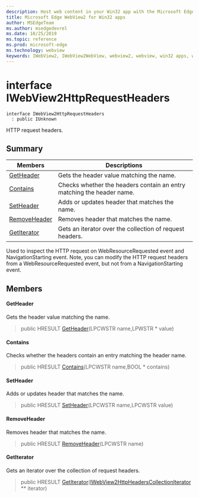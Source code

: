 ```yaml
---
description: Host web content in your Win32 app with the Microsoft Edge WebView2 control
title: Microsoft Edge WebView2 for Win32 apps
author: MSEdgeTeam
ms.author: msedgedevrel
ms.date: 10/25/2019
ms.topic: reference
ms.prod: microsoft-edge
ms.technology: webview
keywords: IWebView2, IWebView2WebView, webview2, webview, win32 apps, win32, edge
---
```


# interface IWebView2HttpRequestHeaders 

```
interface IWebView2HttpRequestHeaders
  : public IUnknown
```

HTTP request headers.

## Summary

 Members                        | Descriptions
--------------------------------|---------------------------------------------
[GetHeader](#getheader) | Gets the header value matching the name.
[Contains](#contains) | Checks whether the headers contain an entry matching the header name.
[SetHeader](#setheader) | Adds or updates header that matches the name.
[RemoveHeader](#removeheader) | Removes header that matches the name.
[GetIterator](#getiterator) | Gets an iterator over the collection of request headers.

Used to inspect the HTTP request on WebResourceRequested event and NavigationStarting event. Note, you can modify the HTTP request headers from a WebResourceRequested event, but not from a NavigationStarting event.

## Members

#### GetHeader 

Gets the header value matching the name.

> public HRESULT [GetHeader](#interface_i_web_view2_http_request_headers_1af36bd1213f8518e8aa0355b473bbc23c)(LPCWSTR name,LPWSTR * value)

#### Contains 

Checks whether the headers contain an entry matching the header name.

> public HRESULT [Contains](#interface_i_web_view2_http_request_headers_1a431d0b98a18169e5379fe49642f102ac)(LPCWSTR name,BOOL * contains)

#### SetHeader 

Adds or updates header that matches the name.

> public HRESULT [SetHeader](#interface_i_web_view2_http_request_headers_1a2258686c0bf6b0248feb4668a4f77396)(LPCWSTR name,LPCWSTR value)

#### RemoveHeader 

Removes header that matches the name.

> public HRESULT [RemoveHeader](#interface_i_web_view2_http_request_headers_1ab6a94e7152c096d81947e900545023c4)(LPCWSTR name)

#### GetIterator 

Gets an iterator over the collection of request headers.

> public HRESULT [GetIterator](#interface_i_web_view2_http_request_headers_1aa64b958a33ae04cff83a83396257c15b)([IWebView2HttpHeadersCollectionIterator](IWebView2HttpHeadersCollectionIterator.md#interface_i_web_view2_http_headers_collection_iterator) ** iterator)

